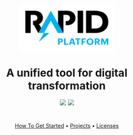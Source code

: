 <h1 align="center">
  <br>
  <a href="https://au.linkedin.com/company/simpli-org"><img style="width:50%;" src="https://github.com/rapid-platform/.github/raw/main/profile/Rapid%20Platform_RGB_Corporate%20ID_Positive.png" alt="Simpli" width="200"></a>
  <br>
  <br>
  A unified tool for digital transformation
  <br>
</h1>

<p align="center" style="display: flex;gap:5px;align-items:center;justify-content:center;">
    <img src="https://img.shields.io/badge/dev.to-0A0A0A?style=for-the-badge&logo=devdotto&logoColor=white">
    <img src="https://img.shields.io/badge/RSS-FFA500?style=for-the-badge&logo=rss&logoColor=white">
</p>

<br>

<p align="center">
  <a href="#how-to-use">How To Get Started</a> •
  <a href="#download">Projects</a> •
  <a href="#license">Licenses</a>
</p>
